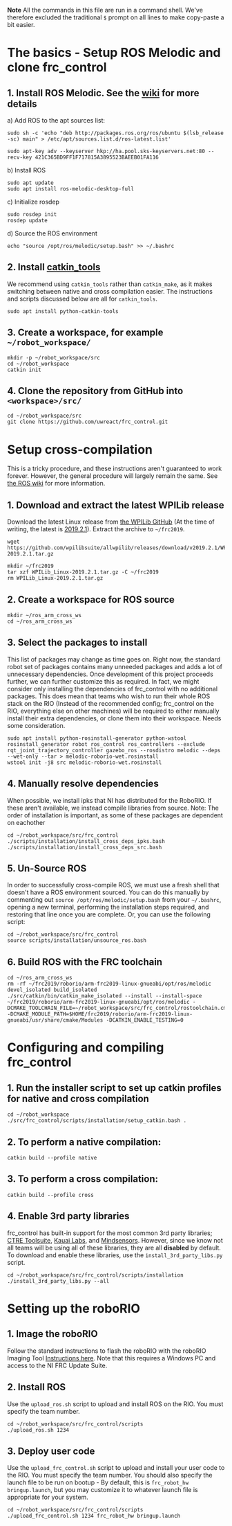 **Note** All the commands in this file are run in a command shell. We've therefore excluded the traditional `$` prompt on all lines to make copy-paste a bit easier.

# The basics - Setup ROS Melodic and clone frc_control

## 1. Install ROS Melodic. See the [wiki](http://wiki.ros.org/melodic/Installation/Ubuntu) for more details

a) Add ROS to the apt sources list:

    sudo sh -c 'echo "deb http://packages.ros.org/ros/ubuntu $(lsb_release -sc) main" > /etc/apt/sources.list.d/ros-latest.list'

    sudo apt-key adv --keyserver hkp://ha.pool.sks-keyservers.net:80 --recv-key 421C365BD9FF1F717815A3895523BAEEB01FA116

b) Install ROS

    sudo apt update
    sudo apt install ros-melodic-desktop-full

c) Initialize rosdep

    sudo rosdep init
    rosdep update

d) Source the ROS environment

    echo "source /opt/ros/melodic/setup.bash" >> ~/.bashrc

## 2. Install [catkin_tools](https://catkin-tools.readthedocs.io)

We recommend using `catkin_tools` rather than `catkin_make`, as it makes switching between native and cross compilation easier.
The instructions and scripts discussed below are all for `catkin_tools`.

    sudo apt install python-catkin-tools

## 3. Create a workspace, for example `~/robot_workspace/`

    mkdir -p ~/robot_workspace/src
    cd ~/robot_workspace
    catkin init

## 4. Clone the repository from GitHub into `<workspace>/src/`

    cd ~/robot_workspace/src
    git clone https://github.com/uwreact/frc_control.git

# Setup cross-compilation

This is a tricky procedure, and these instructions aren't guaranteed to work forever. However, the general procedure will largely remain the same. See [the ROS wiki](http://wiki.ros.org/melodic/Installation/Source) for more information.

## 1. Download and extract the latest WPILib release

Download the latest Linux release from [the WPILib GitHub](https://github.com/wpilibsuite/allwpilib/releases) (At the time of writing, the latest is [2019.2.1](https://github.com/wpilibsuite/allwpilib/releases/download/v2019.2.1/WPILib_Linux-2019.2.1.tar.gz)). Extract the archive to `~/frc2019`.

    wget https://github.com/wpilibsuite/allwpilib/releases/download/v2019.2.1/WPILib_Linux-2019.2.1.tar.gz

    mkdir ~/frc2019
    tar xzf WPILib_Linux-2019.2.1.tar.gz -C ~/frc2019
    rm WPILib_Linux-2019.2.1.tar.gz

## 2. Create a workspace for ROS source

    mkdir ~/ros_arm_cross_ws
    cd ~/ros_arm_cross_ws

## 3. Select the packages to install

This list of packages may change as time goes on. Right now, the standard robot set of packages contains many unneeded packages and adds a lot of unnecessary dependencies. Once development of this project proceeds further, we can further customize this as required. In fact, we might consider only installing the dependencies of frc_control with no additional packages. This does mean that teams who wish to run their whole ROS stack on the RIO (Instead of the recommended config; frc_control on the RIO, everything else on other machines) will be required to either manually install their extra dependencies, or clone them into their workspace. Needs some consideration.

    sudo apt install python-rosinstall-generator python-wstool
    rosinstall_generator robot ros_control ros_controllers --exclude rqt_joint_trajectory_controller gazebo_ros --rosdistro melodic --deps --wet-only --tar > melodic-roborio-wet.rosinstall
    wstool init -j8 src melodic-roborio-wet.rosinstall

## 4. Manually resolve dependencies

When possible, we install ipks that NI has distributed for the RoboRIO. If these aren't available, we instead compile libraries from source.
Note: The order of installation is important, as some of these packages are dependent on eachother

    cd ~/robot_workspace/src/frc_control
    ./scripts/installation/install_cross_deps_ipks.bash
    ./scripts/installation/install_cross_deps_src.bash

## 5. Un-Source ROS

In order to successfully cross-compile ROS, we must use a fresh shell that doesn't have a ROS environment sourced.
You can do this manually by commenting out `source /opt/ros/melodic/setup.bash` from your `~/.bashrc`, opening a new terminal,
performing the installation steps required, and restoring that line once you are complete. Or, you can use the following script:

    cd ~/robot_workspace/src/frc_control
    source scripts/installation/unsource_ros.bash

## 6. Build ROS with the FRC toolchain

    cd ~/ros_arm_cross_ws
    rm -rf ~/frc2019/roborio/arm-frc2019-linux-gnueabi/opt/ros/melodic devel_isolated build_isolated
    ./src/catkin/bin/catkin_make_isolated --install --install-space ~/frc2019/roborio/arm-frc2019-linux-gnueabi/opt/ros/melodic -DCMAKE_TOOLCHAIN_FILE=~/robot_workspace/src/frc_control/rostoolchain.cmake -DCMAKE_MODULE_PATH=$HOME/frc2019/roborio/arm-frc2019-linux-gnueabi/usr/share/cmake/Modules -DCATKIN_ENABLE_TESTING=0

# Configuring and compiling frc_control

## 1. Run the installer script to set up catkin profiles for native and cross compilation

    cd ~/robot_workspace
    ./src/frc_control/scripts/installation/setup_catkin.bash .

## 2. To perform a native compilation:

    catkin build --profile native

## 3. To perform a cross compilation:

    catkin build --profile cross

## 4. Enable 3rd party libraries

frc_control has built-in support for the most common 3rd party libraries; [CTRE Toolsuite](http://www.ctr-electronics.com/control-system/hro.html#product_tabs_technical_resources), [Kauai Labs](https://pdocs.kauailabs.com/navx-mxp/software/), and [Mindsensors](http://www.mindsensors.com/blog/how-to/how-to-use-sd540c-and-canlight-with-roborio). However, since we know not all teams will be using all of these libraries, they are all **disabled** by default. To download and enable these libraries, use the `install_3rd_party_libs.py` script.

    cd ~/robot_workspace/src/frc_control/scripts/installation
    ./install_3rd_party_libs.py --all

# Setting up the roboRIO

## 1. Image the roboRIO

Follow the standard instructions to flash the roboRIO with the roboRIO Imaging Tool [Instructions here](https://wpilib.screenstepslive.com/s/currentCS/m/getting_started/l/1009233-imaging-your-roborio).
Note that this requires a Windows PC and access to the NI FRC Update Suite.

## 2. Install ROS

Use the `upload_ros.sh` script to upload and install ROS on the RIO.
You must specify the team number.

    cd ~/robot_workspace/src/frc_control/scripts
    ./upload_ros.sh 1234

## 3. Deploy user code

Use the `upload_frc_control.sh` script to upload and install your user code to the RIO.
You must specify the team number.
You should also specify the launch file to be run on bootup - By default, this is `frc_robot_hw bringup.launch`, but you may customize it to whatever launch file is appropriate for your system.

    cd ~/robot_workspace/src/frc_control/scripts
    ./upload_frc_control.sh 1234 frc_robot_hw bringup.launch
